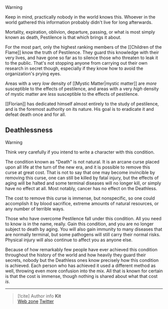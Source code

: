 > [!warning]
> Keep in mind, practically nobody in the world knows this. Whoever in the world gathered this information probably didn't live for long afterwards.

Mortality, expiration, oblivion, departure, passing, or what is most simply known as death, Pestilence is that which brings it about.

For the most part, only the highest ranking members of the [[Children of the Flame]] know the truth of Pestilence. They guard this knowledge with their very lives, and have gone so far as to silence those who threaten to leak it to the public. That's not stopping anyone from carrying out their own research in secret though, especially if they know how to avoid the organization's prying eyes.

Areas with a very *low* density of [[Mystic Matter|mystic matter]] are *more* susceptible to the effects of pestilence, and areas with a very *high* density of mystic matter are *less* susceptible to the effects of pestilence.

[[Florian]] has dedicated himself almost entirely to the study of pestilence, and is the foremost authority on its nature. His goal is to eradicate it and defeat death once and for all.

## Deathlessness

> [!warning]
> Think very carefully if you intend to write a character with this condition.

The condition known as "Death" is not natural. It is an arcane curse placed upon all life at the turn of the new era, and it is possible to remove this curse at great cost. That is not to say that one may become invincible by removing this curse, one can still be killed by fatal injury, but the effects of aging will be halted and some terminal diseases will no longer kill, or simply have no effect at all. Most notably, cancer has no effect on the Deathless.

The cost to remove this curse is immense, but nonspecific, so one could accomplish it by blood sacrifice, extreme amounts of natural resources, or any number of terrible ways.

Those who have overcome Pestilence fall under this condition. All you need to know is in the name, really. Gain this condition, and you are no longer subject to death by aging. You will also gain immunity to many diseases that are normally terminal, but some pathogens will still carry their normal risks. Physical injury will also continue to affect you as anyone else.

Because of how remarkably few people have ever achieved this condition throughout the history of the world and how heavily they guard their secrets, nobody but the Deathless ones know precisely how this condition is achieved. Each person who has achieved it used a different method as well, throwing even more confusion into the mix. All that is known for certain is that the cost is immense, though nothing is shared about what that cost *is*.

-----
> [!cite] Author info
> **Kit**\
> [Web zone](https://kitabe.link) [Twitter](https://twitter.com/Kerosyn_)